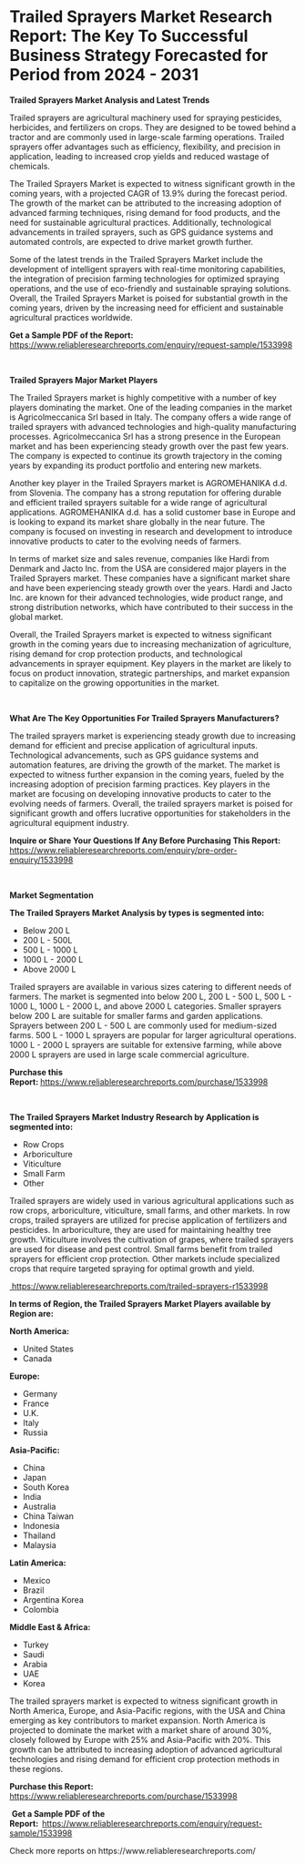 <p><h1>Trailed Sprayers Market Research Report: The Key To Successful Business Strategy Forecasted for Period from 2024 - 2031</h1></p><p><strong>Trailed Sprayers Market Analysis and Latest Trends</strong></p>
<p><p>Trailed sprayers are agricultural machinery used for spraying pesticides, herbicides, and fertilizers on crops. They are designed to be towed behind a tractor and are commonly used in large-scale farming operations. Trailed sprayers offer advantages such as efficiency, flexibility, and precision in application, leading to increased crop yields and reduced wastage of chemicals.</p><p>The Trailed Sprayers Market is expected to witness significant growth in the coming years, with a projected CAGR of 13.9% during the forecast period. The growth of the market can be attributed to the increasing adoption of advanced farming techniques, rising demand for food products, and the need for sustainable agricultural practices. Additionally, technological advancements in trailed sprayers, such as GPS guidance systems and automated controls, are expected to drive market growth further.</p><p>Some of the latest trends in the Trailed Sprayers Market include the development of intelligent sprayers with real-time monitoring capabilities, the integration of precision farming technologies for optimized spraying operations, and the use of eco-friendly and sustainable spraying solutions. Overall, the Trailed Sprayers Market is poised for substantial growth in the coming years, driven by the increasing need for efficient and sustainable agricultural practices worldwide.</p></p>
<p><strong>Get a Sample PDF of the Report:&nbsp;</strong> <a href="https://www.reliableresearchreports.com/enquiry/request-sample/1533998">https://www.reliableresearchreports.com/enquiry/request-sample/1533998</a></p>
<p>&nbsp;</p>
<p><strong>Trailed Sprayers Major Market Players</strong></p>
<p><p>The Trailed Sprayers market is highly competitive with a number of key players dominating the market. One of the leading companies in the market is Agricolmeccanica Srl based in Italy. The company offers a wide range of trailed sprayers with advanced technologies and high-quality manufacturing processes. Agricolmeccanica Srl has a strong presence in the European market and has been experiencing steady growth over the past few years. The company is expected to continue its growth trajectory in the coming years by expanding its product portfolio and entering new markets.</p><p>Another key player in the Trailed Sprayers market is AGROMEHANIKA d.d. from Slovenia. The company has a strong reputation for offering durable and efficient trailed sprayers suitable for a wide range of agricultural applications. AGROMEHANIKA d.d. has a solid customer base in Europe and is looking to expand its market share globally in the near future. The company is focused on investing in research and development to introduce innovative products to cater to the evolving needs of farmers.</p><p>In terms of market size and sales revenue, companies like Hardi from Denmark and Jacto Inc. from the USA are considered major players in the Trailed Sprayers market. These companies have a significant market share and have been experiencing steady growth over the years. Hardi and Jacto Inc. are known for their advanced technologies, wide product range, and strong distribution networks, which have contributed to their success in the global market.</p><p>Overall, the Trailed Sprayers market is expected to witness significant growth in the coming years due to increasing mechanization of agriculture, rising demand for crop protection products, and technological advancements in sprayer equipment. Key players in the market are likely to focus on product innovation, strategic partnerships, and market expansion to capitalize on the growing opportunities in the market.</p></p>
<p>&nbsp;</p>
<p><strong>What Are The Key Opportunities For Trailed Sprayers Manufacturers?</strong></p>
<p><p>The trailed sprayers market is experiencing steady growth due to increasing demand for efficient and precise application of agricultural inputs. Technological advancements, such as GPS guidance systems and automation features, are driving the growth of the market. The market is expected to witness further expansion in the coming years, fueled by the increasing adoption of precision farming practices. Key players in the market are focusing on developing innovative products to cater to the evolving needs of farmers. Overall, the trailed sprayers market is poised for significant growth and offers lucrative opportunities for stakeholders in the agricultural equipment industry.</p></p>
<p><strong>Inquire or Share Your Questions If Any Before Purchasing This Report:</strong> <a href="https://www.reliableresearchreports.com/enquiry/pre-order-enquiry/1533998">https://www.reliableresearchreports.com/enquiry/pre-order-enquiry/1533998</a></p>
<p>&nbsp;</p>
<p><strong>Market Segmentation</strong></p>
<p><strong>The Trailed Sprayers Market Analysis by types is segmented into:</strong></p>
<p><ul><li>Below 200 L</li><li>200 L - 500L</li><li>500 L - 1000 L</li><li>1000 L - 2000 L</li><li>Above 2000 L</li></ul></p>
<p><p>Trailed sprayers are available in various sizes catering to different needs of farmers. The market is segmented into below 200 L, 200 L - 500 L, 500 L - 1000 L, 1000 L - 2000 L, and above 2000 L categories. Smaller sprayers below 200 L are suitable for smaller farms and garden applications. Sprayers between 200 L - 500 L are commonly used for medium-sized farms. 500 L - 1000 L sprayers are popular for larger agricultural operations. 1000 L - 2000 L sprayers are suitable for extensive farming, while above 2000 L sprayers are used in large scale commercial agriculture.</p></p>
<p><strong>Purchase this Report:&nbsp;</strong><a href="https://www.reliableresearchreports.com/purchase/1533998">https://www.reliableresearchreports.com/purchase/1533998</a></p>
<p>&nbsp;</p>
<p><strong>The Trailed Sprayers Market Industry Research by Application is segmented into:</strong></p>
<p><ul><li>Row Crops</li><li>Arboriculture</li><li>Viticulture</li><li>Small Farm</li><li>Other</li></ul></p>
<p><p>Trailed sprayers are widely used in various agricultural applications such as row crops, arboriculture, viticulture, small farms, and other markets. In row crops, trailed sprayers are utilized for precise application of fertilizers and pesticides. In arboriculture, they are used for maintaining healthy tree growth. Viticulture involves the cultivation of grapes, where trailed sprayers are used for disease and pest control. Small farms benefit from trailed sprayers for efficient crop protection. Other markets include specialized crops that require targeted spraying for optimal growth and yield.</p></p>
<p><a href="https://www.reliableresearchreports.com/trailed-sprayers-r1533998">&nbsp;https://www.reliableresearchreports.com/trailed-sprayers-r1533998</a></p>
<p><strong>In terms of Region, the Trailed Sprayers Market Players available by Region are:</strong></p>
<p>
    <p> <strong> North America: </strong>
        <ul>
            <li>United States</li>
            <li>Canada</li>
        </ul>
        </p> 
    <p> <strong> Europe: </strong>
        <ul>
            <li>Germany</li>
            <li>France</li>
            <li>U.K.</li>
            <li>Italy</li>
            <li>Russia</li>
        </ul>
        </p> 
    <p> <strong> Asia-Pacific: </strong>
        <ul>
            <li>China</li>
            <li>Japan</li>
            <li>South Korea</li>
            <li>India</li>
            <li>Australia</li>
            <li>China Taiwan</li>
            <li>Indonesia</li>
            <li>Thailand</li>
            <li>Malaysia</li>
        </ul>
        </p> 
    <p> <strong> Latin America: </strong>
        <ul>
            <li>Mexico</li>
            <li>Brazil</li>
            <li>Argentina Korea</li>
            <li>Colombia</li>
        </ul>
        </p> 
    <p> <strong> Middle East & Africa: </strong>
        <ul>
            <li>Turkey</li>
            <li>Saudi</li>
            <li>Arabia</li>
            <li>UAE</li>
            <li>Korea</li>
        </ul>
    </p>
    </p>
<p><p>The trailed sprayers market is expected to witness significant growth in North America, Europe, and Asia-Pacific regions, with the USA and China emerging as key contributors to market expansion. North America is projected to dominate the market with a market share of around 30%, closely followed by Europe with 25% and Asia-Pacific with 20%. This growth can be attributed to increasing adoption of advanced agricultural technologies and rising demand for efficient crop protection methods in these regions.</p></p>
<p><strong>Purchase this Report: </strong><a href="https://www.reliableresearchreports.com/purchase/1533998">https://www.reliableresearchreports.com/purchase/1533998</a></p>
<p>&nbsp;<strong>Get a Sample PDF of the Report:&nbsp;&nbsp;</strong><a href="https://www.reliableresearchreports.com/enquiry/request-sample/1533998">https://www.reliableresearchreports.com/enquiry/request-sample/1533998</a></p>
<p><strong></strong></p>
<p>Check more reports on https://www.reliableresearchreports.com/</p>